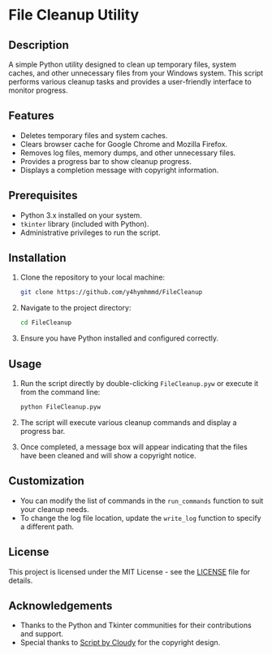 # File Cleanup Utility

## Description

A simple Python utility designed to clean up temporary files, system caches, and other unnecessary files from your Windows system. This script performs various cleanup tasks and provides a user-friendly interface to monitor progress.

## Features

- Deletes temporary files and system caches.
- Clears browser cache for Google Chrome and Mozilla Firefox.
- Removes log files, memory dumps, and other unnecessary files.
- Provides a progress bar to show cleanup progress.
- Displays a completion message with copyright information.

## Prerequisites

- Python 3.x installed on your system.
- `tkinter` library (included with Python).
- Administrative privileges to run the script.

## Installation

1. Clone the repository to your local machine:

    ```bash
    git clone https://github.com/y4hymhmmd/FileCleanup
    ```

2. Navigate to the project directory:

    ```bash
    cd FileCleanup
    ```

3. Ensure you have Python installed and configured correctly.

## Usage

1. Run the script directly by double-clicking `FileCleanup.pyw` or execute it from the command line:

    ```bash
    python FileCleanup.pyw
    ```

2. The script will execute various cleanup commands and display a progress bar.

3. Once completed, a message box will appear indicating that the files have been cleaned and will show a copyright notice.

## Customization

- You can modify the list of commands in the `run_commands` function to suit your cleanup needs.
- To change the log file location, update the `write_log` function to specify a different path.

## License

This project is licensed under the MIT License - see the [LICENSE](LICENSE) file for details.

## Acknowledgements

- Thanks to the Python and Tkinter communities for their contributions and support.
- Special thanks to [Script by Cloudy](https://github.com/y4hymhmmd/) for the copyright design.

